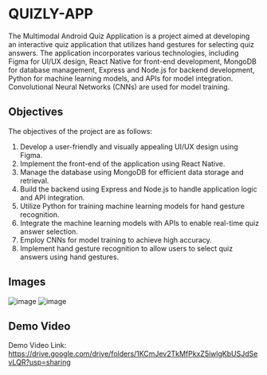 # QUIZLY-APP
The Multimodal Android Quiz Application is a project aimed at developing an interactive quiz application that utilizes hand gestures for selecting quiz answers. The application incorporates various technologies, including Figma for UI/UX design, React Native for front-end development, MongoDB for database management, Express and Node.js for backend development, Python for machine learning models, and APIs for model integration. Convolutional Neural Networks (CNNs) are used for model training.
## Objectives
The objectives of the project are as follows:
1. Develop a user-friendly and visually appealing UI/UX design using Figma.
2. Implement the front-end of the application using React Native.
3. Manage the database using MongoDB for efficient data storage and retrieval.
4. Build the backend using Express and Node.js to handle application logic and API integration.
5. Utilize Python for training machine learning models for hand gesture recognition.
6. Integrate the machine learning models with APIs to enable real-time quiz answer selection.
7. Employ CNNs for model training to achieve high accuracy.
8. Implement hand gesture recognition to allow users to select quiz answers using hand gestures.
## Images
![image](https://github.com/zshafique25/QUIZLY-APP/assets/127844420/6347178a-de68-47ff-afb8-d3362a0a6ad8)
![image](https://github.com/zshafique25/QUIZLY-APP/assets/127844420/08219e0e-1aba-4a58-89f3-6539b1e0620b)
## Demo Video
Demo Video Link: https://drive.google.com/drive/folders/1KCmJev2TkMfPkxZ5iwlgKbUSJdSevLQR?usp=sharing
